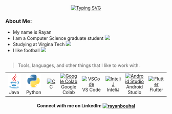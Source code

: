 <p align="center"><a href="https://git.io/typing-svg"><img src="https://readme-typing-svg.demolab.com?font=Roboto&weight=800&size=26&pause=1000&color=#FFFFFF&width=485&height=100&lines=Hello+World!+I'm+Rayan;Welcome+to+my+GitHub+%3A)" alt="Typing SVG" /></a> </p>
<h3> About Me:</h3>
<ul >
  <li>
    My name is Rayan
  </li>
  <li>
    I am a Computer Science graduate student <a href="https://cs.vt.edu"><img src="https://clipart-library.com/2023/Business20man20working-284998.png" width="35"> </a>
  </li>
  <li>
    Studying at Virgina Tech <a href="https://vt.edu"><img src="https://upload.wikimedia.org/wikipedia/commons/thumb/6/60/Virginia_Tech_Hokies_logo.svg/1200px-Virginia_Tech_Hokies_logo.svg.png" width="45"></a>
  </li>
  <li>
    I like football <a href="https://www.fcbarcelona.com/en/football/first-team/standings"><img src="https://www.pngmart.com/files/21/Football-PNG-Isolated-HD.png" width="27"></a>
  </li>
</ul>
<h2></h2>

> Tools, languages, and other things that I like to work with.

<table>
  <tr>
    <td align="center" width="96">
      <a href="">
        <img src="https://raw.githubusercontent.com/devicons/devicon/master/icons/java/java-original.svg" width="48" height="48" alt="Java" />
      </a>
      <br>Java
    </td>
    <td align="center" width="96">
      <a href="">
        <img src="https://raw.githubusercontent.com/devicons/devicon/master/icons/python/python-original.svg" width="48" height="48" alt="Python" />
      </a>
      <br>Python
    </td>
    <td align="center" width="96">
      <a href="">
        <img src="https://upload.wikimedia.org/wikipedia/commons/1/19/C_Logo.png" width="48" height="48" alt="C" />
      </a>
      <br>C
    </td>
    <td align="center" width="96">
      <a href="">
        <img src="https://upload.wikimedia.org/wikipedia/commons/d/d0/Google_Colaboratory_SVG_Logo.svg" width="48" height="48" alt="Google Colab" />
      </a>
      <br>Google Colab
    </td>
    <td align="center" width="96">
      <a href="" >
        <img src="https://code.visualstudio.com/favicon.ico" width="48" height="48" alt="VSCode" />
      </a>
      <br>VS Code
    </td>
    <td align="center" width="96"> 
      <a href="" >
        <img src="https://cdn.icon-icons.com/icons2/1381/PNG/512/intellij_93550.png" width="48" height="48" alt="InteliJ" />
      </a>
      <br>InteliJ
    </td>
    <td align="center"  width="96">
      <a href="">
        <img src="https://upload.vectorlogo.zone/logos/android_studio/images/bc43bbac-e239-4ae9-829a-9809e57a8bc0.svg" width="48" height="48" alt="Android Studio" />
      </a>
      <br>Android Studio
    </td>
    <td align="center" width="96">
      <a href="" >
        <img src="https://www.vectorlogo.zone/logos/flutterio/flutterio-icon.svg" width="48" height="48" alt="Flutter" />
      </a>
      <br>Flutter
    </td>
  </tr>
</table>

<h4 align="center">Connect with me on LinkedIn:  <a href="https://linkedin.com/in/rayanbouhal" target="blank"><img align="center" src="https://raw.githubusercontent.com/rahuldkjain/github-profile-readme-generator/master/src/images/icons/Social/linked-in-alt.svg" alt="rayanbouhal" height="30" width="40" /></a></h4>
